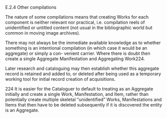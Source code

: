 E.2.4 Other compilations

The nature of some compilations means that creating Works for each component is
neither relevant nor practical, i.e. compilation reels of unidentified or untitled content
(not usual in the bibliographic world but common in moving image archives).

There may not always be the immediate available knowledge as to whether something
is an intentional compilation (in which case it would be an aggregate) or simply a con-
venient  carrier.  Where  there  is  doubt  then  create  a  single  Aggregate  Manifestation  and
Aggregating Work224.

Later research and cataloguing may then establish whether this aggregate record is
retained and added to, or deleted after being used as a temporary working tool for initial
record creation of acquisitions.

224  It is easier for the Cataloguer to default to treating as an Aggregate initially and create a single Work,
Manifestation, and Item, rather than potentially create multiple skeletal “unidentified” Works, Manifestations
and Items that then have to be deleted subsequently if it is discovered the entity is an Aggregate.


